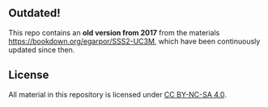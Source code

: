 Outdated!
---------

This repo contains an **old version from 2017** from the materials <https://bookdown.org/egarpor/SSS2-UC3M>, which have been continuously updated since then.

License
-------

All material in this repository is licensed under [CC BY-NC-SA 4.0](https://creativecommons.org/licenses/by-nc-sa/4.0/).
